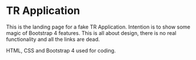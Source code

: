 # TR Application

This is the landing page for a fake TR Application. Intention is to show some magic of Bootstrap 4 features. This is all about design, there is no real functionality and all the links are dead.

HTML, CSS and Bootstrap 4 used for coding.